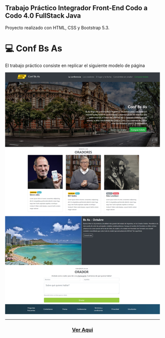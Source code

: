 ## Trabajo Práctico Integrador Front-End Codo a Codo 4.0 FullStack Java

Proyecto realizado con HTML, CSS y Bootstrap 5.3.

# 💻 Conf Bs As 

El trabajo práctico consiste en replicar el siguiente modelo de página


![final_front_2021](./src/resources/img/final_front_2021.jpg)

<hr>
<h3 align="center"> 

[Ver Aqui](https://luckasrondeau.github.io/TP-Front-End-CaC/)</h3>
